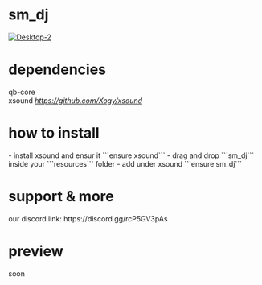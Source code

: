 <h1>sm_dj</h1>

<a href="https://ibb.co/r2kFv6Sf"><img src="https://i.ibb.co/GQ7nF2L3/Desktop-2.png" alt="Desktop-2" border="0"></a>

<h1>dependencies</h1>

qb-core 
<br>
xsound <i>https://github.com/Xogy/xsound</i>

<h1>how to install</h1>
- install xsound and ensur it ```ensure xsound```
- drag and drop ```sm_dj``` inside your ```resources``` folder
- add under xsound ```ensure sm_dj```

<h1>support & more</h1>
our discord link: https://discord.gg/rcP5GV3pAs

<h1>preview</h1>

soon
